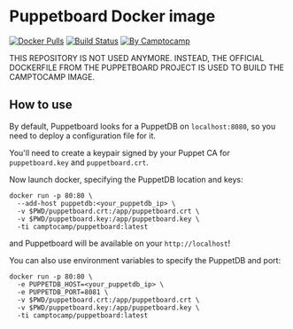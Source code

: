 Puppetboard Docker image
==========================

[![Docker Pulls](https://img.shields.io/docker/pulls/camptocamp/puppetboard.svg)](https://hub.docker.com/r/camptocamp/puppetboard/)
[![Build Status](https://img.shields.io/travis/camptocamp/docker-puppetboard/master.svg)](https://travis-ci.org/camptocamp/docker-puppetboard)
[![By Camptocamp](https://img.shields.io/badge/by-camptocamp-fb7047.svg)](http://www.camptocamp.com)




THIS REPOSITORY IS NOT USED ANYMORE. INSTEAD, THE OFFICIAL DOCKERFILE FROM THE PUPPETBOARD PROJECT IS USED TO BUILD THE CAMPTOCAMP IMAGE.




## How to use

By default, Puppetboard looks for a PuppetDB on `localhost:8080`, so you need to deploy a configuration file for it.

You'll need to create a keypair signed by your Puppet CA for `puppetboard.key` and `puppetboard.crt`.

Now launch docker, specifying the PuppetDB location and keys:

```shell
docker run -p 80:80 \
  --add-host puppetdb:<your_puppetdb_ip> \
  -v $PWD/puppetboard.crt:/app/puppetboard.crt \
  -v $PWD/puppetboard.key:/app/puppetboard.key \
  -ti camptocamp/puppetboard:latest
```

and Puppetboard will be available on your `http://localhost`!


You can also use environment variables to specify the PuppetDB and port:

```shell
docker run -p 80:80 \
  -e PUPPETDB_HOST=<your_puppetdb_ip> \
  -e PUPPETDB_PORT=8081 \
  -v $PWD/puppetboard.crt:/app/puppetboard.crt \
  -v $PWD/puppetboard.key:/app/puppetboard.key \
  -ti camptocamp/puppetboard:latest
```
